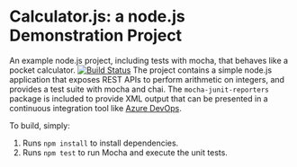 Calculator.js: a node.js Demonstration Project
==============================================
An example node.js project, including tests with mocha, that behaves like
a pocket calculator.
[![Build Status](https://kunchal-hotmail.visualstudio.com/Integrating%20External%20Source%20Control%20with%20Azure%20Pipelines/_apis/build/status/anilramavtar.calculator?branchName=master)](https://kunchal-hotmail.visualstudio.com/Integrating%20External%20Source%20Control%20with%20Azure%20Pipelines/_build/latest?definitionId=2&branchName=master)
The project contains a simple node.js application that exposes REST APIs
to perform arithmetic on integers, and provides a test suite with mocha
and chai.  The `mocha-junit-reporters` package is included to provide XML
output that can be presented in a continuous integration tool like
[Azure DevOps](https://azure.com/devops).

To build, simply:

1. Runs `npm install` to install dependencies.
2. Runs `npm test` to run Mocha and execute the unit tests.

